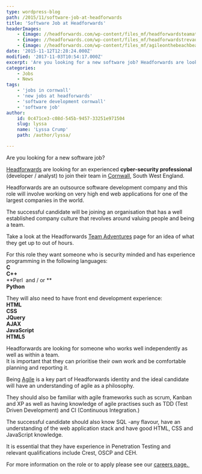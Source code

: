 ```yaml
---
type: wordpress-blog
path: /2015/11/software-job-at-headforwards
title: 'Software Job at Headforwards'
headerImages:
    - {image: //headforwards.com/wp-content/files_mf/headforwardsteamatpicsmall20.jpeg, text: 'Software Job at Headforwards '}
    - {image: //headforwards.com/wp-content/files_mf/headforwardstrevaunancecove2.jpg, text: ""}
    - {image: //headforwards.com/wp-content/files_mf/agileonthebeachbeachparty43.jpg, text: ""}
date: '2015-11-12T12:28:24.000Z'
modified: '2017-11-03T10:54:17.000Z'
excerpt: 'Are you looking for a new software job? Headforwards are looking for an experienced cyber-security professional (developer / analyst) to join their team in Cornwall, South West England. Headforwards are an outsource software development company and this role will involve working on very high end web applications for one of the largest companies in the …'
categories:
    - Jobs
    - News
tags:
    - 'jobs in cornwall'
    - 'new jobs at headforwards'
    - 'software development cornwall'
    - 'software job'
author:
    id: 0c471ce3-c08d-545b-9457-33251e971504
    slug: lyssa
    name: 'Lyssa Crump'
    path: /author/lyssa/

---
```

Are you looking for a new software job?

[Headforwards](http://www.headforwards.com/) are looking for an experienced **cyber-security professional** (developer / analyst) to join their team in [Cornwall](http://www.lonelyplanet.com/england/southwest-england/cornwall), South West England.

Headforwards are an outsource software development company and this role will involve working on very high end web applications for one of the largest companies in the world.

The successful candidate will be joining an organisation that has a well established company culture that revolves around valuing people and being a team.

Take a look at the Headforwards [Team Adventures](http://www.headforwards.com/category/team-adventures/) page for an idea of what they get up to out of hours.

For this role they want someone who is security minded and has experience programming in the following languages:  
**C**  
**C++**  
**Perl  and / or **  
**Python**

They will also need to have front end development experience:  
**HTML**  
**CSS**  
**JQuery**  
**AJAX**  
**JavaScript**  
**HTML5**

Headforwards are looking for someone who works well independently as well as within a team.  
It is important that they can prioritise their own work and be comfortable planning and reporting it.

Being [Agile](http://www.headforwards.com/agile-excellence/) is a key part of Headforwards identity and the ideal candidate will have an understanding of agile as a philosophy.

They should also be familiar with agile frameworks such as scrum, Kanban and XP as well as having knowledge of agile practises such as TDD (Test Driven Development) and CI (Continuous Integration.)

The successful candidate should also know SQL -any flavour, have an understanding of the web application stack and have good HTML, CSS and JavaScript knowledge.

It is essential that they have experience in Penetration Testing and relevant qualifications include Crest, OSCP and CEH.

For more information on the role or to apply please see our [careers page. ](http://www.headforwards.com/careers/cyber-security-professional/)
